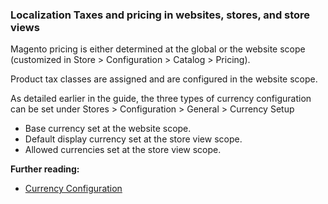 ### Localization Taxes and pricing in websites, stores, and store views

Magento pricing is either determined at the global or the website scope (customized in Store > Configuration > Catalog > Pricing).

Product tax classes are assigned and are configured in the website scope.

As detailed earlier in the guide, the three types of currency configuration can be set under Stores > Configuration > General > Currency Setup

* Base currency set at the website scope.
* Default display currency set at the store view scope.
* Allowed currencies set at the store view scope.

**Further reading:**

* [Currency Configuration](https://docs.magento.com/user-guide/stores/currency-configuration.html)
